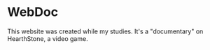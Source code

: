 # WebDoc
This website was created while my studies. It's a "documentary" on HearthStone, a video game.

